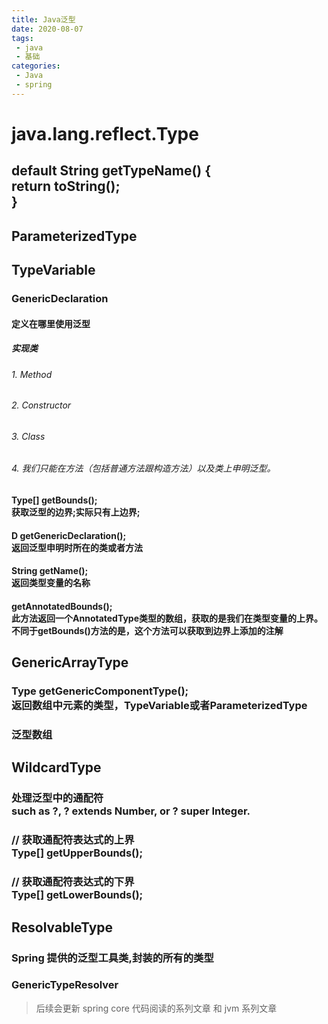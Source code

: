 ```yaml
---
title: Java泛型
date: 2020-08-07
tags:
 - java
 - 基础
categories:
 - Java
 - spring
---
```




# java.lang.reflect.Type

## default String getTypeName\(\) \{<br/>        return toString\(\);<br/>    \}

## ParameterizedType

## TypeVariable

### GenericDeclaration

#### 定义在哪里使用泛型

##### 实现类

###### 1. Method

###### 2. Constructor

###### 3. Class

###### 4. 我们只能在方法（包括普通方法跟构造方法）以及类上申明泛型。

####  Type\[\] getBounds\(\);<br/>获取泛型的边界;实际只有上边界;

####  D getGenericDeclaration\(\);<br/>返回泛型申明时所在的类或者方法

#### String getName\(\);<br/>返回类型变量的名称

#### getAnnotatedBounds\(\);<br/>此方法返回一个AnnotatedType类型的数组，获取的是我们在类型变量的上界。<br/>不同于getBounds\(\)方法的是，这个方法可以获取到边界上添加的注解

## GenericArrayType

### Type getGenericComponentType\(\);<br/>返回数组中元素的类型，TypeVariable或者ParameterizedType

### 泛型数组

## WildcardType

### 处理泛型中的通配符<br/>such as ?, ? extends Number, or ? super Integer\.

###     // 获取通配符表达式的上界<br/>    Type\[\] getUpperBounds\(\);

### // 获取通配符表达式的下界<br/>    Type\[\] getLowerBounds\(\);

## ResolvableType 

### Spring 提供的泛型工具类,封装的所有的类型

### GenericTypeResolver

> 后续会更新 spring core 代码阅读的系列文章 和 jvm 系列文章
